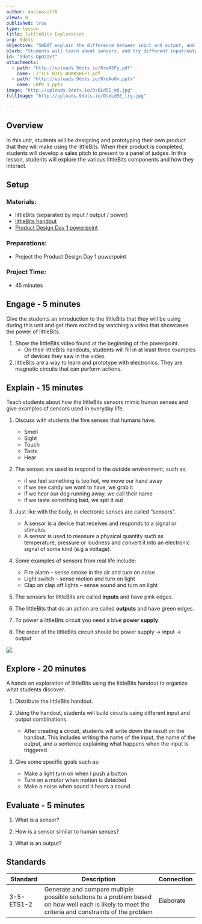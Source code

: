 ```yaml
---
author: danleavitt0
views: 0
published: true
type: lesson
title: littleBits Exploration
org: 9dots
objective: "SWBAT explain the difference between input and output, and create circuits using littleBits"
blurb: "Students will learn about sensors, and try different input/output combinations to gain a familiarity with #littleBits. #NGSS-3-5-ETS1-2"
id: "9dots-OpO2Ivt"
attachments: 
  - path: "http://uploads.9dots.io/OreA5Fy.pdf"
    name: LITTLE BITS WORKSHEET.pdf
  - path: "http://uploads.9dots.io/OreAoGn.pptx"
    name: LBPD 1.pptx
image: "http://uploads.9dots.io/OsbLd5E_md.jpg"
fullImage: "http://uploads.9dots.io/OsbLd5E_lrg.jpg"

---
```


## Overview
In this unit, students will be designing and prototyping their own product that they will make using the littleBits. When their product is completed, students will develop a sales pitch to present to a panel of judges. In this lesson, students will explore the various littleBits components and how they interact.

## Setup 

### Materials:

- littleBits (separated by input / output / power)
- [littleBits handout](http://uploads.9dots.io/OreA5Fy.pdf)
- [Product Design Day 1 powerpoint](http://uploads.9dots.io/OreAoGn.pptx)

### Preparations:

- Project the Product Design Day 1 powerpoint

### Project Time:

- 45 minutes

## Engage - 5 minutes
Give the students an introduction to the littleBits that they will be using during this unit and get them excited by watching a video that showcases the power of littleBits.

1. Show the littleBits video found at the beginning of the powerpoint. 
	- On their littleBits handouts, students will fill in at least three examples of devices they saw in the video.
2. littleBits are a way to learn and prototype with electronics. They are magnetic circuits that can perform actions. 

## Explain - 15 minutes
Teach students about how the littleBits sensors mimic human senses and give examples of sensors used in everyday life.

1. Discuss with students the five senses that humans have.
	- Smell
    - Sight
    - Touch
    - Taste
    - Hear
2. The senses are used to respond to the outside environment, such as:
	- if we feel something is too hot, we move our hand away
	- if we see candy we want to have, we grab it
	- if we hear our dog running away, we call their name
	- if we taste something bad, we spit it out

3. Just like with the body, in electronic senses are called “sensors”.
	- A sensor is a device that receives and responds to a signal or stimulus. 
    - A sensor is used to measure a physical quantity such as temperature, pressure or loudness and convert it into an electronic signal of some kind (e.g a voltage).
    
4. Some examples of sensors from real life include:
	- Fire alarm – sense smoke in the air and turn on noise
	- Light switch – sense motion and turn on light
	- Clap on clap off lights – sense sound and turn on light
    
5. The sensors for littleBits are called **inputs** and have pink edges.

6. The littleBits that do an action are called **outputs** and have green edges.

7. To power a littleBits circuit you need a blue **power supply**.

8. The order of the littleBits circuit should be power supply -> input -> output

![](http://uploads.9dots.io/OreJARZ_md.jpg)

## Explore - 20 minutes
A hands on exploration of littleBits using the littleBits handout to organize what students discover.

1. Distribute the littleBits handout.

2. Using the handout, students will build circuits using different input and output combinations.
	- After creating a circuit, students will write down the result on the handout. This includes writing the name of the input, the name of the output, and a sentence explaining what happens when the input is triggered.

3. Give some specific goals such as:
	- Make a light turn on when I push a button
    - Turn on a motor when motion is detected
    - Make a noise when sound it hears a sound

## Evaluate - 5 minutes

1. What is a sensor?

2. How is a sensor similar to human senses?

3. What is an output?

## Standards

| Standard      | Description   | Connection  |
| ------------- |---------------| ------|
| 3-5-ETS1-2 | Generate and compare multiple possible solutions to a problem based on how well each is likely to meet the criteria and constraints of the problem | Elaborate |
